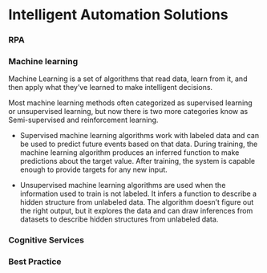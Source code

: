 # Intelligent Automation Solutions


### RPA


### Machine learning

Machine Learning is a set of algorithms that read data, learn from it, and then apply what they’ve learned to make intelligent decisions.

Most machine learning methods often categorized as supervised learning or unsupervised learning, but now there is two more categories know as Semi-supervised and reinforcement learning.

*   Supervised machine learning algorithms work with labeled data and can be used to predict future events based on that data. During training, the machine learning algorithm produces an inferred function to make predictions about the target value. After training, the system is capable enough to provide targets for any new input.

*   Unsupervised machine learning algorithms are used when the information used to train is not labeled. It infers a function to describe a hidden structure from unlabeled data. The algorithm doesn’t figure out the right output, but it explores the data and can draw inferences from datasets to describe hidden structures from unlabeled data.


### Cognitive Services




### Best Practice
